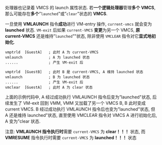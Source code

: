 
处理器也记录着 VMCS 的 launch 属性状态. 若**一个逻辑处理器**管理**多个 VMCS**, 那么可能存在**多个**”`launched`"或”`clear`"状态的 **VMCS**. 

一旦使用 **VMLAUNCH** 指令**成功**进行 VM-entry 操作, `current-vmcs` 就会变为 **launched** 状态. `VM-exit` 后如果 `current-VMCS` **变更**为另一个 VMCS, **原 current-VMCS** 还是维持”`launched`”"状态, 除非使用 `VMCLEAR` 指令对它**显式地初始化**. 

```
vmptrld  [GuestA]   ; 此时 A 为 current-VMCS
vmlaunch            ; A 为 launched 状态
......              ; 产生 VM-exit 后

vmptrld  [GuestB]   ; 此时 B 是 current-VMCS, A 维持 launched 状态
vmlaunch            ; B 为 launched 状态
......              ; 产生 VM-exit 后
vmclear  [GuestA]   ; 此时 A 为 clear 状态
```

上面的示例代码中, A 经过成功执行 VMLAUNCH 指令后变为”launched"状态, 后续发生了 VM-exit 回到 VMM, VMM 又加载了另一个 VMCS B, B 此时变成 current VMCS. B 经过成功执行 VMLAUNCH 指令后也变为”launched"状态, 但 A 还是维持  launched"状态, 直至使用 VMCLEAR 指令对 VMCS A 进行初始化后, A 变为”clear 状态. 

注意: **VMLAUNCH 指令执行时**需要 `current-VMCS` 为 **clear！！！** 状态, 而 **VMRESUME** 指令执行时需要 `current-VMCS` 为 **launched！！！** 状态

